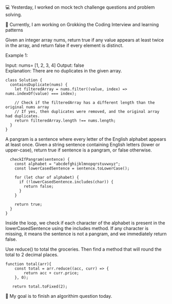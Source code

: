 💻 Yesterday, I worked on mock tech challenge questions and problem solving.

📖 Currently, I am working on Grokking the Coding Interview and learning patterns

Given an integer array nums, return true if any value appears at least twice in the array, and return false if every element is distinct.

Example 1:

Input: nums= [1, 2, 3, 4]
Output: false  
Explanation: There are no duplicates in the given array.
```
class Solution {
  containsDuplicate(nums) {
    let filteredArray = nums.filter((value, index) => nums.indexOf(value) === index);

    // Check if the filteredArray has a different length than the original nums array
    // If yes, then duplicates were removed, and the original array had duplicates.
    return filteredArray.length !== nums.length;
  }
}
```

A pangram is a sentence where every letter of the English alphabet appears at least once.
Given a string sentence containing English letters (lower or upper-case), return true if sentence is a pangram, or false otherwise.
```
  checkIfPangram(sentence) {
    const alphabet = "abcdefghijklmnopqrstuvwxyz";
    const lowerCasedSentence = sentence.toLowerCase();

    for (let char of alphabet) {
      if (!lowerCasedSentence.includes(char)) {
        return false;
      }
    }

    return true;
  }
}
```
Inside the loop, we check if each character of the alphabet is present in the lowerCasedSentence using the includes method. If any character is missing, it means the sentence is not a pangram, and we immediately return false.

Use reduce() to total the groceries. 
Then find a method that will round the total to 2 decimal places.

```
function total(arr){
    const total = arr.reduce((acc, curr) => {
        return acc + curr.price;
    }, 0);
    
   return total.toFixed(2);
```

🎯 My goal is to finish an algorithim question today.
